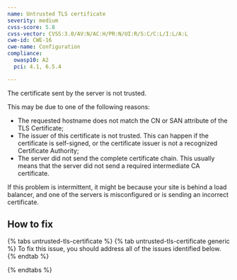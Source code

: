 ```yaml
---
name: Untrusted TLS certificate
severity: medium
cvss-score: 5.8
cvss-vector: CVSS:3.0/AV:N/AC:H/PR:N/UI:R/S:C/C:L/I:L/A:L
cwe-id: CWE-16
cwe-name: Configuration
compliance:
  owasp10: A2
  pci: 4.1, 6.5.4

---            
```


The certificate sent by the server is not trusted.

This may be due to one of the following reasons:
  * The requested hostname does not match the CN or SAN attribute of the TLS Certificate;
  * The issuer of this certificate is not trusted. This can happen if the certificate is self-signed, or the certificate issuer is not a recognized Certificate Authority;
  * The server did not send the complete certificate chain. This usually means that the server did not send a required intermediate CA certificate.

If this problem is intermittent, it might be because your site is behind a load balancer, and one of the servers is misconfigured or is sending an incorrect certificate.

## How to fix

{% tabs untrusted-tls-certificate %}
{% tab untrusted-tls-certificate generic %}
To fix this issue, you should address all of the issues identified below.
{% endtab %}

{% endtabs %}
